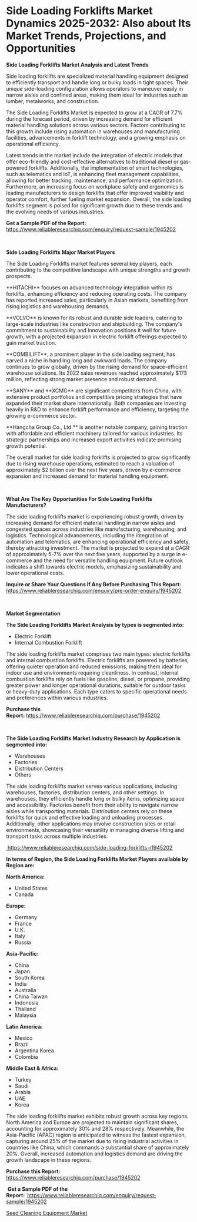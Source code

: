 <p><h1>Side Loading Forklifts Market Dynamics 2025-2032: Also about Its Market Trends, Projections, and Opportunities</h1></p><p><strong>Side Loading Forklifts Market Analysis and Latest Trends</strong></p>
<p><p>Side loading forklifts are specialized material handling equipment designed to efficiently transport and handle long or bulky loads in tight spaces. Their unique side-loading configuration allows operators to maneuver easily in narrow aisles and confined areas, making them ideal for industries such as lumber, metalworks, and construction.</p><p>The Side Loading Forklifts Market is expected to grow at a CAGR of 7.7% during the forecast period, driven by increasing demand for efficient material handling solutions across various sectors. Factors contributing to this growth include rising automation in warehouses and manufacturing facilities, advancements in forklift technology, and a growing emphasis on operational efficiency.</p><p>Latest trends in the market include the integration of electric models that offer eco-friendly and cost-effective alternatives to traditional diesel or gas-powered forklifts. Additionally, the implementation of smart technologies, such as telematics and IoT, is enhancing fleet management capabilities, allowing for better tracking, maintenance, and performance optimization. Furthermore, an increasing focus on workplace safety and ergonomics is leading manufacturers to design forklifts that offer improved visibility and operator comfort, further fueling market expansion. Overall, the side loading forklifts segment is poised for significant growth due to these trends and the evolving needs of various industries.</p></p>
<p><strong>Get a Sample PDF of the Report:&nbsp;</strong> <a href="https://www.reliableresearchiq.com/enquiry/request-sample/1945202?utm_campaign=2232&utm_medium=2&utm_source=Github&utm_content=ia&utm_term=21022025&utm_id=side-loading-forklifts">https://www.reliableresearchiq.com/enquiry/request-sample/1945202</a></p>
<p>&nbsp;</p>
<p><strong>Side Loading Forklifts Major Market Players</strong></p>
<p><p>The Side Loading Forklifts market features several key players, each contributing to the competitive landscape with unique strengths and growth prospects. </p><p>**HITACHI** focuses on advanced technology integration within its forklifts, enhancing efficiency and reducing operating costs. The company has reported increased sales, particularly in Asian markets, benefiting from rising logistics and warehousing demands.</p><p>**VOLVO** is known for its robust and durable side loaders, catering to large-scale industries like construction and shipbuilding. The company's commitment to sustainability and innovation positions it well for future growth, with a projected expansion in electric forklift offerings expected to gain market traction.</p><p>**COMBILIFT**, a prominent player in the side loading segment, has carved a niche in handling long and awkward loads. The company continues to grow globally, driven by the rising demand for space-efficient warehouse solutions. Its 2022 sales revenues reached approximately $173 million, reflecting strong market presence and robust demand.</p><p>**SANY** and **XCMG** are significant competitors from China, with extensive product portfolios and competitive pricing strategies that have expanded their market share internationally. Both companies are investing heavily in R&D to enhance forklift performance and efficiency, targeting the growing e-commerce sector.</p><p>**Hangcha Group Co., Ltd.** is another notable company, gaining traction with affordable and efficient machinery tailored for various industries. Its strategic partnerships and increased export activities indicate promising growth potential.</p><p>The overall market for side loading forklifts is projected to grow significantly due to rising warehouse operations, estimated to reach a valuation of approximately $2 billion over the next five years, driven by e-commerce expansion and increased demand for material handling equipment.</p></p>
<p>&nbsp;</p>
<p><strong>What Are The Key Opportunities For Side Loading Forklifts Manufacturers?</strong></p>
<p><p>The side loading forklifts market is experiencing robust growth, driven by increasing demand for efficient material handling in narrow aisles and congested spaces across industries like manufacturing, warehousing, and logistics. Technological advancements, including the integration of automation and telematics, are enhancing operational efficiency and safety, thereby attracting investment. The market is projected to expand at a CAGR of approximately 5-7% over the next five years, supported by a surge in e-commerce and the need for versatile handling equipment. Future outlook indicates a shift towards electric models, emphasizing sustainability and lower operational costs.</p></p>
<p><strong>Inquire or Share Your Questions If Any Before Purchasing This Report:</strong> <a href="https://www.reliableresearchiq.com/enquiry/pre-order-enquiry/1945202?utm_campaign=2232&utm_medium=2&utm_source=Github&utm_content=ia&utm_term=21022025&utm_id=side-loading-forklifts">https://www.reliableresearchiq.com/enquiry/pre-order-enquiry/1945202</a></p>
<p>&nbsp;</p>
<p><strong>Market Segmentation</strong></p>
<p><strong>The Side Loading Forklifts Market Analysis by types is segmented into:</strong></p>
<p><ul><li>Electric Forklift</li><li>Internal Combustion Forklift</li></ul></p>
<p><p>The side loading forklifts market comprises two main types: electric forklifts and internal combustion forklifts. Electric forklifts are powered by batteries, offering quieter operation and reduced emissions, making them ideal for indoor use and environments requiring cleanliness. In contrast, internal combustion forklifts rely on fuels like gasoline, diesel, or propane, providing greater power and longer operational durations, suitable for outdoor tasks or heavy-duty applications. Each type caters to specific operational needs and preferences within various industries.</p></p>
<p><strong>Purchase this Report:&nbsp;</strong><a href="https://www.reliableresearchiq.com/purchase/1945202?utm_campaign=2232&utm_medium=2&utm_source=Github&utm_content=ia&utm_term=21022025&utm_id=side-loading-forklifts">https://www.reliableresearchiq.com/purchase/1945202</a></p>
<p>&nbsp;</p>
<p><strong>The Side Loading Forklifts Market Industry Research by Application is segmented into:</strong></p>
<p><ul><li>Warehouses</li><li>Factories</li><li>Distribution Centers</li><li>Others</li></ul></p>
<p><p>The side loading forklifts market serves various applications, including warehouses, factories, distribution centers, and other settings. In warehouses, they efficiently handle long or bulky items, optimizing space and accessibility. Factories benefit from their ability to navigate narrow aisles while transporting materials. Distribution centers rely on these forklifts for quick and effective loading and unloading processes. Additionally, other applications may involve construction sites or retail environments, showcasing their versatility in managing diverse lifting and transport tasks across multiple industries.</p></p>
<p><a href="https://www.reliableresearchiq.com/side-loading-forklifts-r1945202?utm_campaign=2232&utm_medium=2&utm_source=Github&utm_content=ia&utm_term=21022025&utm_id=side-loading-forklifts">&nbsp;https://www.reliableresearchiq.com/side-loading-forklifts-r1945202</a></p>
<p><strong>In terms of Region, the Side Loading Forklifts Market Players available by Region are:</strong></p>
<p>
    <p> <strong> North America: </strong>
        <ul>
            <li>United States</li>
            <li>Canada</li>
        </ul>
        </p> 
    <p> <strong> Europe: </strong>
        <ul>
            <li>Germany</li>
            <li>France</li>
            <li>U.K.</li>
            <li>Italy</li>
            <li>Russia</li>
        </ul>
        </p> 
    <p> <strong> Asia-Pacific: </strong>
        <ul>
            <li>China</li>
            <li>Japan</li>
            <li>South Korea</li>
            <li>India</li>
            <li>Australia</li>
            <li>China Taiwan</li>
            <li>Indonesia</li>
            <li>Thailand</li>
            <li>Malaysia</li>
        </ul>
        </p> 
    <p> <strong> Latin America: </strong>
        <ul>
            <li>Mexico</li>
            <li>Brazil</li>
            <li>Argentina Korea</li>
            <li>Colombia</li>
        </ul>
        </p> 
    <p> <strong> Middle East & Africa: </strong>
        <ul>
            <li>Turkey</li>
            <li>Saudi</li>
            <li>Arabia</li>
            <li>UAE</li>
            <li>Korea</li>
        </ul>
    </p>
    </p>
<p><p>The side loading forklifts market exhibits robust growth across key regions. North America and Europe are projected to maintain significant shares, accounting for approximately 30% and 28% respectively. Meanwhile, the Asia-Pacific (APAC) region is anticipated to witness the fastest expansion, capturing around 25% of the market due to rising industrial activities in countries like China, which commands a substantial share of approximately 20%. Overall, increased automation and logistics demand are driving the growth landscape in these regions.</p></p>
<p><strong>Purchase this Report: </strong><a href="https://www.reliableresearchiq.com/purchase/1945202?utm_campaign=2232&utm_medium=2&utm_source=Github&utm_content=ia&utm_term=21022025&utm_id=side-loading-forklifts">https://www.reliableresearchiq.com/purchase/1945202</a></p>
<p>&nbsp;<strong>Get a Sample PDF of the Report:&nbsp;&nbsp;</strong><a href="https://www.reliableresearchiq.com/enquiry/request-sample/1945202?utm_campaign=2232&utm_medium=2&utm_source=Github&utm_content=ia&utm_term=21022025&utm_id=side-loading-forklifts">https://www.reliableresearchiq.com/enquiry/request-sample/1945202</a></p>
<p><strong></strong></p>
<p><p><a href="https://github.com/janraimondo83/Market-Research-Report-List-1/blob/main/seed-cleaning-equipment-market.md?utm_campaign=2232&utm_medium=2&utm_source=Github&utm_content=ia&utm_term=21022025&utm_id=side-loading-forklifts">Seed Cleaning Equipment Market</a></p></p>